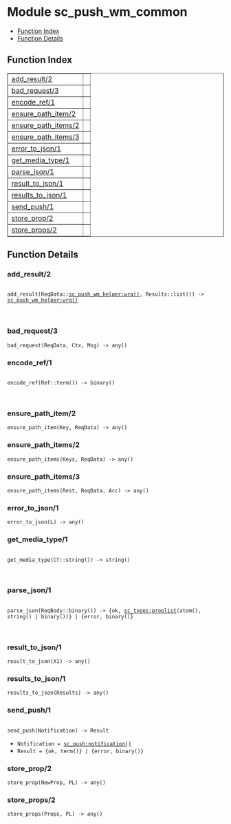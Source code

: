 

# Module sc_push_wm_common #
* [Function Index](#index)
* [Function Details](#functions)

<a name="index"></a>

## Function Index ##


<table width="100%" border="1" cellspacing="0" cellpadding="2" summary="function index"><tr><td valign="top"><a href="#add_result-2">add_result/2</a></td><td></td></tr><tr><td valign="top"><a href="#bad_request-3">bad_request/3</a></td><td></td></tr><tr><td valign="top"><a href="#encode_ref-1">encode_ref/1</a></td><td></td></tr><tr><td valign="top"><a href="#ensure_path_item-2">ensure_path_item/2</a></td><td></td></tr><tr><td valign="top"><a href="#ensure_path_items-2">ensure_path_items/2</a></td><td></td></tr><tr><td valign="top"><a href="#ensure_path_items-3">ensure_path_items/3</a></td><td></td></tr><tr><td valign="top"><a href="#error_to_json-1">error_to_json/1</a></td><td></td></tr><tr><td valign="top"><a href="#get_media_type-1">get_media_type/1</a></td><td></td></tr><tr><td valign="top"><a href="#parse_json-1">parse_json/1</a></td><td></td></tr><tr><td valign="top"><a href="#result_to_json-1">result_to_json/1</a></td><td></td></tr><tr><td valign="top"><a href="#results_to_json-1">results_to_json/1</a></td><td></td></tr><tr><td valign="top"><a href="#send_push-1">send_push/1</a></td><td></td></tr><tr><td valign="top"><a href="#store_prop-2">store_prop/2</a></td><td></td></tr><tr><td valign="top"><a href="#store_props-2">store_props/2</a></td><td></td></tr></table>


<a name="functions"></a>

## Function Details ##

<a name="add_result-2"></a>

### add_result/2 ###

<pre><code>
add_result(ReqData::<a href="sc_push_wm_helper.md#type-wrq">sc_push_wm_helper:wrq()</a>, Results::list()) -&gt; <a href="sc_push_wm_helper.md#type-wrq">sc_push_wm_helper:wrq()</a>
</code></pre>
<br />

<a name="bad_request-3"></a>

### bad_request/3 ###

`bad_request(ReqData, Ctx, Msg) -> any()`

<a name="encode_ref-1"></a>

### encode_ref/1 ###

<pre><code>
encode_ref(Ref::term()) -&gt; binary()
</code></pre>
<br />

<a name="ensure_path_item-2"></a>

### ensure_path_item/2 ###

`ensure_path_item(Key, ReqData) -> any()`

<a name="ensure_path_items-2"></a>

### ensure_path_items/2 ###

`ensure_path_items(Keys, ReqData) -> any()`

<a name="ensure_path_items-3"></a>

### ensure_path_items/3 ###

`ensure_path_items(Rest, ReqData, Acc) -> any()`

<a name="error_to_json-1"></a>

### error_to_json/1 ###

`error_to_json(L) -> any()`

<a name="get_media_type-1"></a>

### get_media_type/1 ###

<pre><code>
get_media_type(CT::string()) -&gt; string()
</code></pre>
<br />

<a name="parse_json-1"></a>

### parse_json/1 ###

<pre><code>
parse_json(ReqBody::binary()) -&gt; {ok, <a href="sc_types.md#type-proplist">sc_types:proplist</a>(atom(), string() | binary())} | {error, binary()}
</code></pre>
<br />

<a name="result_to_json-1"></a>

### result_to_json/1 ###

`result_to_json(X1) -> any()`

<a name="results_to_json-1"></a>

### results_to_json/1 ###

`results_to_json(Results) -> any()`

<a name="send_push-1"></a>

### send_push/1 ###

<pre><code>
send_push(Notification) -&gt; Result
</code></pre>

<ul class="definitions"><li><code>Notification = <a href="sc_push.md#type-notification">sc_push:notification()</a></code></li><li><code>Result = {ok, term()} | {error, binary()}</code></li></ul>

<a name="store_prop-2"></a>

### store_prop/2 ###

`store_prop(NewProp, PL) -> any()`

<a name="store_props-2"></a>

### store_props/2 ###

`store_props(Props, PL) -> any()`


